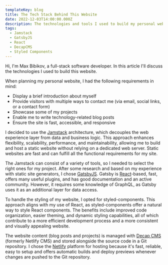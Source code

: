 ```yaml
---
templateKey: blog
title: The Tech Stack Behind This Website
date: 2022-12-03T14:00:00.000Z
description: The technologies and tools I used to build my personal website.
tags:
  - Jamstack
  - GatsbyJS
  - React
  - DecapCMS
  - Styled Components
---
```

Hi, I'm Max Bibikov, a full-stack software developer. In this article I'll discuss the technologies I used to build this website.

When planning my personal website, I had the following requirements in mind:  

* Display a brief introduction about myself
* Provide visitors with multiple ways to contact me (via email, social links, or a contact form)
* Showcase some of my projects 
* Enable me to write technology-related blog posts
* Ensure the site is fast, accessible, and responsive

I decided to use the [Jamstack](https://jamstack.org/) architecture, which decouples the web experience layer from data and business logic. This approach enhances flexibility, scalability, performance, and maintainability, allowing me to build and host a static website without relying on a dedicated web server. Static websites are fast and can fulfill all the functional requirements for my site.

The Jamstack can consist of a variety of tools, so I needed to select the right ones for my project. After some research and based on my experience with static site generators,  I chose [GatsbyJS](https://www.gatsbyjs.org/). Gatsby is [React](https://reactjs.org/)-based, fast, offers many useful plugins, and has good documentation and an active community. However, it requires some knowledge of GraphQL, as Gatsby uses it as an additional layer for data access. 

To handle the styling of my website, I opted for styled-components. This approach aligns with my use of React, as styled-components offer a natural way to style React components. The benefits include improved code organization, easier theming, and dynamic styling capabilities, all of which contribute to a more efficient development process and a more consistent and visually appealing website.

The website content (blog posts and projects) is managed with [Decap CMS](https://decapcms.org/docs) (formerly  Netlify CMS) and stored alongside the source code in a Git repository. I chose the [Netlify](https://www.netlify.com/) platform for hosting because it's fast, reliable, easy to setup and offers automatic builds and deploy  previews whenever changes are pushed to the Git repository.
